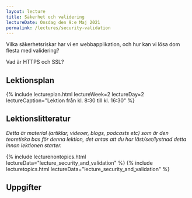```yaml
---
layout: lecture
title: Säkerhet och validering
lectureDate: Onsdag den 9:e Maj 2021
permalink: /lectures/security-validation
---
```


Vilka säkerhetsriskar har vi en webbapplikation, och hur kan vi lösa dom flesta med validering?

Vad är HTTPS och SSL?

## Lektionsplan

{% include lectureplan.html lectureWeek=2 lectureDay=2 lectureCaption="Lektion från kl. 8:30 till kl. 16:30" %}

## Lektionslitteratur
*Detta är material (artiklar, videoer, blogs, podcasts etc) som är den teoretiska bas för denna lektion, det antas att du har läst/set/lystnad detta innan lektionen starter.*

{% include lecturenontopics.html lectureData="lecture_security_and_validation" %}
{% include lecturetopics.html lectureData="lecture_security_and_validation" %}

## Uppgifter
